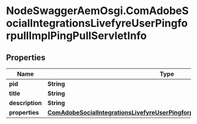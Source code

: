 # NodeSwaggerAemOsgi.ComAdobeSocialIntegrationsLivefyreUserPingforpullImplPingPullServletInfo

## Properties

Name | Type | Description | Notes
------------ | ------------- | ------------- | -------------
**pid** | **String** |  | [optional] 
**title** | **String** |  | [optional] 
**description** | **String** |  | [optional] 
**properties** | [**ComAdobeSocialIntegrationsLivefyreUserPingforpullImplPingPullServletProperties**](ComAdobeSocialIntegrationsLivefyreUserPingforpullImplPingPullServletProperties.md) |  | [optional] 


